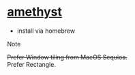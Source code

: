 # [amethyst](https://github.com/ianyh/Amethyst)

- install via homebrew

> [!NOTE]
> ~~Prefer Window tiling from MacOS Sequioa.~~  
> Prefer Rectangle.
